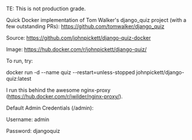 TE: This is not production grade.

Quick Docker implementation of Tom Walker's django_quiz project (with a few outstanding PRs): https://github.com/tomwalker/django_quiz

Source: https://github.com/johnpickett/django-quiz-docker

Image: https://hub.docker.com/r/johnpickett/django-quiz/

To run, try:

docker run -d --name quiz --restart=unless-stopped johnpickett/django-quiz:latest

I run this behind the awesome nginx-proxy (https://hub.docker.com/r/jwilder/nginx-proxy/).

Default Admin Credentials (/admin):

Username: admin

Password: djangoquiz
